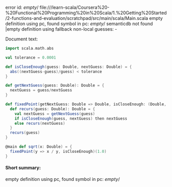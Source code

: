 error id: _empty_/
file://<WORKSPACE>/learn-scala/Coursera%20-%20Functional%20Programming%20in%20Scala/1.%20Getting%20Started/2-functions-and-evaluation/scratchpad/src/main/scala/Main.scala
empty definition using pc, found symbol in pc: _empty_/
semanticdb not found
|empty definition using fallback
non-local guesses:
	 -

Document text:

```scala
import scala.math.abs

val tolerance = 0.0001

def isCloseEnough(guess: Double, nextGuess: Double) = {
  abs((nextGuess-guess)/guess) < tolerance
}

def getNextGuess(guess: Double): Double = {
  nextGuess = guess/nextGuess
}

def fixedPoint(getNextGuess: Double => Double, isCloseEnough: (Double, Double) => Boolean)(guess: Double): Double = {
  def recurs(guess: Double): Double = {
    val nextGuess = getNextGuess(guess)
    if isCloseEnough(guess, nextGuess) then nextGuess
    else recurs(nextGuess)
  }
  recurs(guess)  
}

@main def sqrt(x: Double) = {
  fixedPoint(y => x / y, isCloseEnough)(1.0)
}
```

#### Short summary: 

empty definition using pc, found symbol in pc: _empty_/